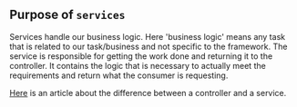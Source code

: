 ## Purpose of `services`
Services handle our business logic.
Here 'business logic' means any task that is related to our task/business and not specific to the framework. The service is responsible for getting the work done and returning it to the controller. It contains the logic that is necessary to actually meet the requirements and return what the consumer is requesting.

[Here](https://www.coreycleary.me/what-is-the-difference-between-controllers-and-services-in-node-rest-apis) is an article about the difference between a controller and a service.
